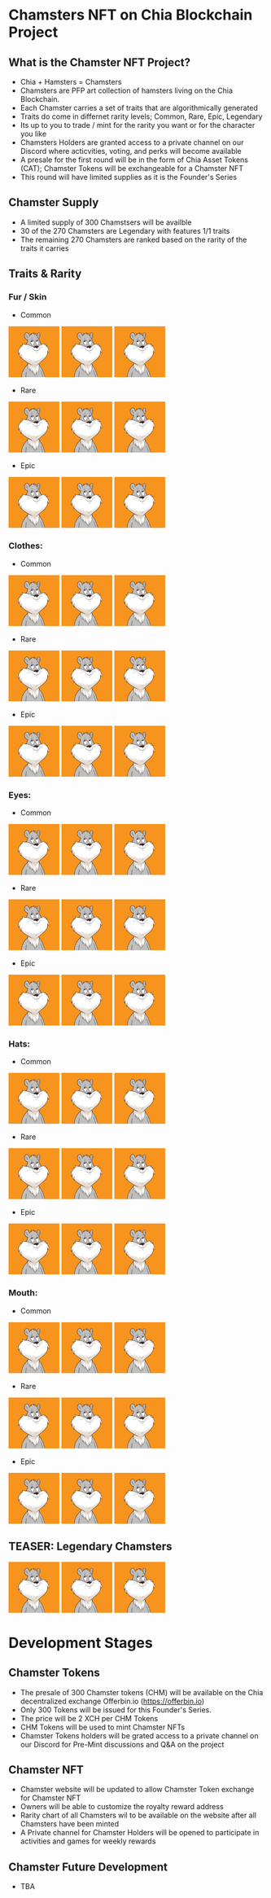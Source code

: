 # **Chamsters NFT on Chia Blockchain Project**
## **What is the Chamster NFT Project?**
- Chia + Hamsters = Chamsters
- Chamsters are PFP art collection of hamsters living on the Chia Blockchain.
- Each Chamster carries a set of traits that are algorithmically generated 
- Traits do come in differnet rarity levels; Common, Rare, Epic, Legendary
- Its up to you to trade / mint for the rarity you want or for the character you like
- Chamsters Holders are granted access to a private channel on our Discord where acticvities, voting, and perks will become available    
- A presale for the first round will be in the form of Chia Asset Tokens (CAT); Chamster Tokens will be exchangeable for a Chamster NFT 
- This round will have limited supplies as it is the Founder's Series 

## **Chamster Supply** 
- A limited supply of 300 Chamstsers will be availble 
- 30 of the 270 Chamsters are Legendary with features 1/1 traits
- The remaining 270 Chamsters are ranked based on the rarity of the traits it carries      

## **Traits & Rarity**
### Fur / Skin
- Common

<img src="Assets/Base_1.png" alt="Base" style="height: 100px; width:100px;"/>
<img src="Assets/Base_1.png" alt="Base" style="height: 100px; width:100px;"/>
<img src="Assets/Base_1.png" alt="Base" style="height: 100px; width:100px;"/>

- Rare

<img src="Assets/Base_1.png" alt="Base" style="height: 100px; width:100px;"/>
<img src="Assets/Base_1.png" alt="Base" style="height: 100px; width:100px;"/>
<img src="Assets/Base_1.png" alt="Base" style="height: 100px; width:100px;"/>

- Epic

<img src="Assets/Base_1.png" alt="Base" style="height: 100px; width:100px;"/>
<img src="Assets/Base_1.png" alt="Base" style="height: 100px; width:100px;"/>
<img src="Assets/Base_1.png" alt="Base" style="height: 100px; width:100px;"/>

### Clothes:
- Common

<img src="Assets/Base_1.png" alt="Base" style="height: 100px; width:100px;"/>
<img src="Assets/Base_1.png" alt="Base" style="height: 100px; width:100px;"/>
<img src="Assets/Base_1.png" alt="Base" style="height: 100px; width:100px;"/>

- Rare

<img src="Assets/Base_1.png" alt="Base" style="height: 100px; width:100px;"/>
<img src="Assets/Base_1.png" alt="Base" style="height: 100px; width:100px;"/>
<img src="Assets/Base_1.png" alt="Base" style="height: 100px; width:100px;"/>

- Epic

<img src="Assets/Base_1.png" alt="Base" style="height: 100px; width:100px;"/>
<img src="Assets/Base_1.png" alt="Base" style="height: 100px; width:100px;"/>
<img src="Assets/Base_1.png" alt="Base" style="height: 100px; width:100px;"/>

### Eyes:
- Common

<img src="Assets/Base_1.png" alt="Base" style="height: 100px; width:100px;"/>
<img src="Assets/Base_1.png" alt="Base" style="height: 100px; width:100px;"/>
<img src="Assets/Base_1.png" alt="Base" style="height: 100px; width:100px;"/>

- Rare

<img src="Assets/Base_1.png" alt="Base" style="height: 100px; width:100px;"/>
<img src="Assets/Base_1.png" alt="Base" style="height: 100px; width:100px;"/>
<img src="Assets/Base_1.png" alt="Base" style="height: 100px; width:100px;"/>

- Epic

<img src="Assets/Base_1.png" alt="Base" style="height: 100px; width:100px;"/>
<img src="Assets/Base_1.png" alt="Base" style="height: 100px; width:100px;"/>
<img src="Assets/Base_1.png" alt="Base" style="height: 100px; width:100px;"/>

### Hats:
- Common

<img src="Assets/Base_1.png" alt="Base" style="height: 100px; width:100px;"/>
<img src="Assets/Base_1.png" alt="Base" style="height: 100px; width:100px;"/>
<img src="Assets/Base_1.png" alt="Base" style="height: 100px; width:100px;"/>

- Rare

<img src="Assets/Base_1.png" alt="Base" style="height: 100px; width:100px;"/>
<img src="Assets/Base_1.png" alt="Base" style="height: 100px; width:100px;"/>
<img src="Assets/Base_1.png" alt="Base" style="height: 100px; width:100px;"/>

- Epic

<img src="Assets/Base_1.png" alt="Base" style="height: 100px; width:100px;"/>
<img src="Assets/Base_1.png" alt="Base" style="height: 100px; width:100px;"/>
<img src="Assets/Base_1.png" alt="Base" style="height: 100px; width:100px;"/>

### Mouth:
- Common

<img src="Assets/Base_1.png" alt="Base" style="height: 100px; width:100px;"/>
<img src="Assets/Base_1.png" alt="Base" style="height: 100px; width:100px;"/>
<img src="Assets/Base_1.png" alt="Base" style="height: 100px; width:100px;"/>

- Rare

<img src="Assets/Base_1.png" alt="Base" style="height: 100px; width:100px;"/>
<img src="Assets/Base_1.png" alt="Base" style="height: 100px; width:100px;"/>
<img src="Assets/Base_1.png" alt="Base" style="height: 100px; width:100px;"/>

- Epic

<img src="Assets/Base_1.png" alt="Base" style="height: 100px; width:100px;"/>
<img src="Assets/Base_1.png" alt="Base" style="height: 100px; width:100px;"/>
<img src="Assets/Base_1.png" alt="Base" style="height: 100px; width:100px;"/>

## **TEASER: Legendary Chamsters**

<img src="Assets/Base_1.png" alt="Base" style="height: 100px; width:100px;"/>
<img src="Assets/Base_1.png" alt="Base" style="height: 100px; width:100px;"/>
<img src="Assets/Base_1.png" alt="Base" style="height: 100px; width:100px;"/>

# **Development Stages**

## **Chamster Tokens**
- The presale of 300 Chamster tokens (CHM) will be available on the Chia decentralized exchange Offerbin.io (https://offerbin.io)
- Only 300 Tokens will be issued for this Founder's Series.
- The price will be 2 XCH per CHM Tokens
- CHM Tokens will be used to mint Chamster NFTs
- Chamster Tokens holders will be grated access to a private channel on our Discord for Pre-Mint discussions and Q&A on the project

## **Chamster NFT**
- Chamster website will be updated to allow Chamster Token exchange for Chamster NFT
- Owners will be able to customize the royalty reward address  
- Rarity chart of all Chamsters wil to be available on the website after all Chamsters have been minted  
- A Private channel for Chamster Holders will be opened to participate in activities and games for weekly rewards 

## **Chamster Future Development**
- TBA
